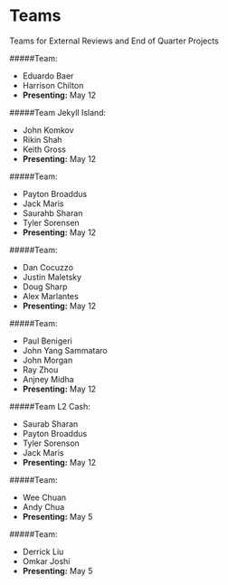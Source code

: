 Teams
=====

Teams for External Reviews and End of Quarter Projects

#####Team:
  * Eduardo Baer
  * Harrison Chilton
  * **Presenting:** May 12

#####Team Jekyll Island:
  * John Komkov
  * Rikin Shah
  * Keith Gross
  * **Presenting:** May 12
  
#####Team:
  * Payton Broaddus
  * Jack Maris
  * Saurahb Sharan
  * Tyler Sorensen
  * **Presenting:** May 12

#####Team:
  * Dan Cocuzzo
  * Justin Maletsky
  * Doug Sharp
  * Alex Marlantes
  * **Presenting:** May 12

#####Team:
  * Paul Benigeri
  * John Yang Sammataro
  * John Morgan
  * Ray Zhou
  * Anjney Midha
  * **Presenting:** May 12

#####Team L2 Cash:
  * Saurab Sharan
  * Payton Broaddus
  * Tyler Sorenson
  * Jack Maris
  * **Presenting:** May 12

  
#####Team:
  * Wee Chuan
  * Andy Chua
  * **Presenting:** May 5
  
#####Team:
  * Derrick Liu
  * Omkar Joshi
  * **Presenting:** May 5


